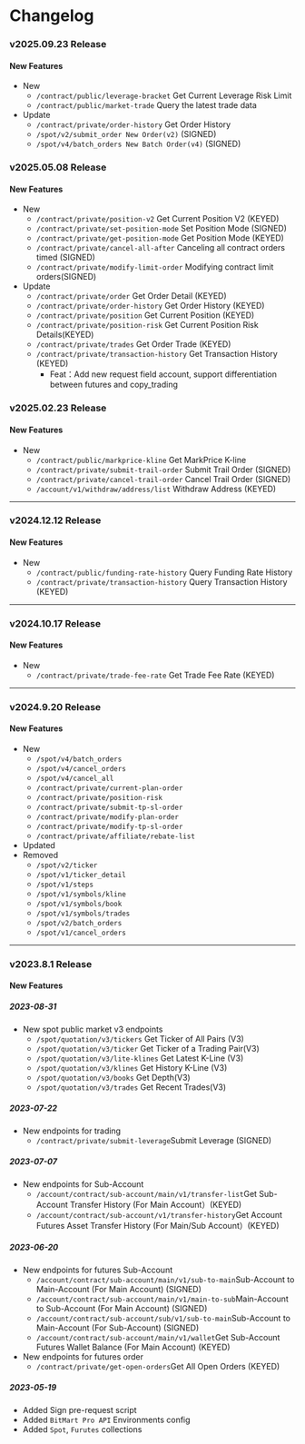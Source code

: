 # Changelog


### v2025.09.23 Release
#### New Features
- New
    - `/contract/public/leverage-bracket` Get Current Leverage Risk Limit
    - `/contract/public/market-trade` Query the latest trade data
- Update
    - `/contract/private/order-history` Get Order History
    - `/spot/v2/submit_order New Order(v2)` (SIGNED)
    - `/spot/v4/batch_orders New Batch Order(v4)` (SIGNED)


### v2025.05.08 Release
#### New Features
- New
    - `/contract/private/position-v2` Get Current Position V2 (KEYED)
    - `/contract/private/set-position-mode` Set Position Mode (SIGNED)
    - `/contract/private/get-position-mode` Get Position Mode (KEYED)
    - `/contract/private/cancel-all-after` Canceling all contract orders timed (SIGNED)
    - `/contract/private/modify-limit-order` Modifying contract limit orders(SIGNED)
- Update
    - `/contract/private/order` Get Order Detail (KEYED)
    - `/contract/private/order-history` Get Order History (KEYED)
    - `/contract/private/position` Get Current Position (KEYED)
    - `/contract/private/position-risk` Get Current Position Risk Details(KEYED)
    - `/contract/private/trades` Get Order Trade (KEYED)
    - `/contract/private/transaction-history` Get Transaction History (KEYED)
      * Feat：Add new request field account, support differentiation between futures and copy_trading


### v2025.02.23 Release
#### New Features
- New
    - `/contract/public/markprice-kline` Get MarkPrice K-line
    - `/contract/private/submit-trail-order` Submit Trail Order (SIGNED)
    - `/contract/private/cancel-trail-order` Cancel Trail Order (SIGNED)
    - `/account/v1/withdraw/address/list` Withdraw Address (KEYED)

---


### v2024.12.12 Release
#### New Features
- New
    - `/contract/public/funding-rate-history` Query Funding Rate History
    - `/contract/private/transaction-history` Query Transaction History (KEYED)

---


### v2024.10.17 Release
#### New Features
- New
    - `/contract/private/trade-fee-rate` Get Trade Fee Rate (KEYED)

---

### v2024.9.20 Release
#### New Features
- New
  - `/spot/v4/batch_orders`
  - `/spot/v4/cancel_orders`
  - `/spot/v4/cancel_all`
  - `/contract/private/current-plan-order`
  - `/contract/private/position-risk`
  - `/contract/private/submit-tp-sl-order`
  - `/contract/private/modify-plan-order`
  - `/contract/private/modify-tp-sl-order`
  - `/contract/private/affiliate/rebate-list`
- Updated
- Removed
  - `/spot/v2/ticker`
  - `/spot/v1/ticker_detail`
  - `/spot/v1/steps`
  - `/spot/v1/symbols/kline`
  - `/spot/v1/symbols/book`
  - `/spot/v1/symbols/trades`
  - `/spot/v2/batch_orders`
  - `/spot/v1/cancel_orders`

---

### v2023.8.1 Release
#### New Features
##### 2023-08-31
- New spot public market v3 endpoints
    - <code>/spot/quotation/v3/tickers</code> Get Ticker of All Pairs (V3)
    - <code>/spot/quotation/v3/ticker</code> Get Ticker of a Trading Pair(V3)
    - <code>/spot/quotation/v3/lite-klines</code> Get Latest K-Line (V3)
    - <code>/spot/quotation/v3/klines</code> Get History K-Line (V3)
    - <code>/spot/quotation/v3/books</code> Get Depth(V3)
    - <code>/spot/quotation/v3/trades</code> Get Recent Trades(V3)

##### 2023-07-22
- New endpoints for trading
    - <code>/contract/private/submit-leverage</code>Submit Leverage (SIGNED)

##### 2023-07-07
- New endpoints for Sub-Account
    - <code>/account/contract/sub-account/main/v1/transfer-list</code>Get Sub-Account Transfer History (For Main Account）(KEYED)
    - <code>/account/contract/sub-account/v1/transfer-history</code>Get Account Futures Asset Transfer History (For Main/Sub Account）(KEYED)

##### 2023-06-20
- New endpoints for futures Sub-Account
    - <code>/account/contract/sub-account/main/v1/sub-to-main</code>Sub-Account to Main-Account (For Main Account) (SIGNED)
    - <code>/account/contract/sub-account/main/v1/main-to-sub</code>Main-Account to Sub-Account (For Main Account) (SIGNED)
    - <code>/account/contract/sub-account/sub/v1/sub-to-main</code>Sub-Account to Main-Account (For Sub-Account) (SIGNED)
    - <code>/account/contract/sub-account/main/v1/wallet</code>Get Sub-Account Futures Wallet Balance (For Main Account) (KEYED)
- New endpoints for futures order
    - <code>/contract/private/get-open-orders</code>Get All Open Orders (KEYED)

##### 2023-05-19
- Added Sign pre-request script
- Added `BitMart Pro API` Environments config
- Added `Spot`, `Furutes` collections
